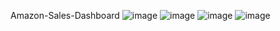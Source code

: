Amazon-Sales-Dashboard
![image](https://github.com/user-attachments/assets/4260f9e1-3fae-48cc-9c01-b5bf01e70d01)
![image](https://github.com/user-attachments/assets/b4167e53-c85c-443a-88a3-7c3723ca41bb)
![image](https://github.com/user-attachments/assets/f20b483c-e156-4851-8fb9-41a56192b227)
![image](https://github.com/user-attachments/assets/a6545214-943f-4d8e-9950-9f9241bf340b)
